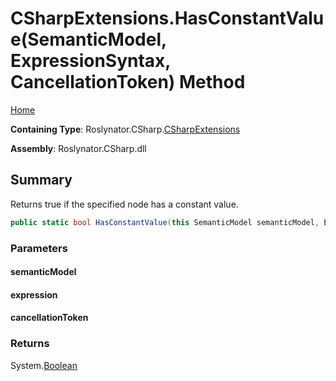 <a name="_top"></a>

# CSharpExtensions\.HasConstantValue\(SemanticModel, ExpressionSyntax, CancellationToken\) Method

[Home](../../../../README.md#_top)

**Containing Type**: Roslynator\.CSharp\.[CSharpExtensions](../README.md#_top)

**Assembly**: Roslynator\.CSharp\.dll

## Summary

Returns true if the specified node has a constant value\.

```csharp
public static bool HasConstantValue(this SemanticModel semanticModel, ExpressionSyntax expression, CancellationToken cancellationToken = default(CancellationToken))
```

### Parameters

#### semanticModel

#### expression

#### cancellationToken

### Returns

System\.[Boolean](https://docs.microsoft.com/en-us/dotnet/api/system.boolean)

